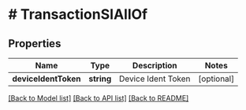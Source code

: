 # # TransactionSIAllOf

## Properties

Name | Type | Description | Notes
------------ | ------------- | ------------- | -------------
**deviceIdentToken** | **string** | Device Ident Token | [optional]

[[Back to Model list]](../../README.md#models) [[Back to API list]](../../README.md#endpoints) [[Back to README]](../../README.md)
